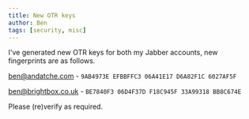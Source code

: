 ```yaml
---
title: New OTR keys
author: Ben
tags: [security, misc]
---
```


I've generated new OTR keys for both my Jabber accounts, new fingerprints are as follows.

ben@andatche.com - <code>9AB4973E EFBBFFC3 06A41E17 D6A82F1C 6027AF5F</code>

ben@brightbox.co.uk - <code>BE7840F3 06D4F37D F18C945F 33A99318 BB8C674E</code>

Please (re)verify as required.
